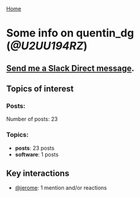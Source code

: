 [Home](https://kelu124.github.io/echommunity/)

# Some info on __quentin_dg__ (_@U2UU194RZ_)


## [Send me a Slack Direct message](https://echopen.slack.com/messages/@quentin_dg/).

## Topics of interest

### Posts: 

Number of posts: 23

### Topics:

* __posts__: 23 posts
* __software__: 1 posts

## Key interactions 

* [@jerome](./U07UEJC2H.md): 1 mention and/or reactions
